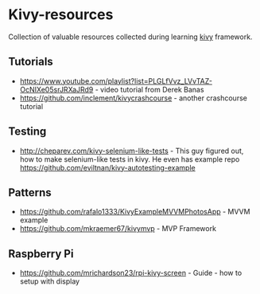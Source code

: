 # Kivy-resources
Collection of valuable resources collected during learning [kivy](https://kivy.org/#home) framework.
## Tutorials
* https://www.youtube.com/playlist?list=PLGLfVvz_LVvTAZ-OcNIXe05srJRXaJRd9 - video tutorial from Derek Banas
* https://github.com/inclement/kivycrashcourse - another crashcourse tutorial
## Testing
* http://cheparev.com/kivy-selenium-like-tests - This guy figured out, how to make selenium-like tests in kivy. He even has example repo https://github.com/eviltnan/kivy-autotesting-example

## Patterns
  * https://github.com/rafalo1333/KivyExampleMVVMPhotosApp - MVVM example
  * https://github.com/mkraemer67/kivymvp - MVP Framework
## Raspberry Pi
  * https://github.com/mrichardson23/rpi-kivy-screen - Guide - how to setup with display
